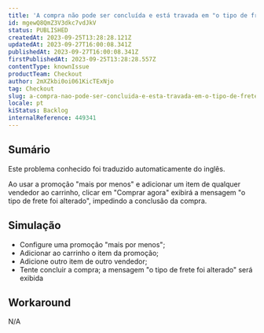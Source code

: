 ```yaml
---
title: 'A compra não pode ser concluída e está travada em "o tipo de frete foi alterado"'
id: mgewQ8QmZ3V3dkc7vdJkV
status: PUBLISHED
createdAt: 2023-09-25T13:28:28.121Z
updatedAt: 2023-09-27T16:00:08.341Z
publishedAt: 2023-09-27T16:00:08.341Z
firstPublishedAt: 2023-09-25T13:28:28.557Z
contentType: knownIssue
productTeam: Checkout
author: 2mXZkbi0oi061KicTExNjo
tag: Checkout
slug: a-compra-nao-pode-ser-concluida-e-esta-travada-em-o-tipo-de-frete-foi-alterado
locale: pt
kiStatus: Backlog
internalReference: 449341
---
```


## Sumário

<div class="alert alert-info">
  <p>Este problema conhecido foi traduzido automaticamente do inglês.</p>
</div>


Ao usar a promoção "mais por menos" e adicionar um item de qualquer vendedor ao carrinho, clicar em "Comprar agora" exibirá a mensagem "o tipo de frete foi alterado", impedindo a conclusão da compra.

## Simulação



- Configure uma promoção "mais por menos";
- Adicionar ao carrinho o item da promoção;
- Adicione outro item de outro vendedor;
- Tente concluir a compra; a mensagem "o tipo de frete foi alterado" será exibida

## Workaround


N/A




